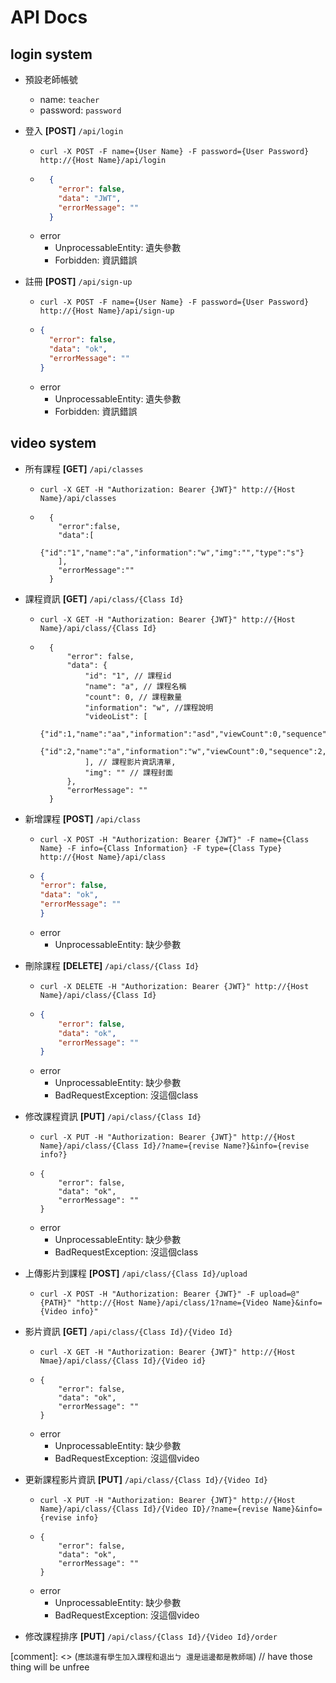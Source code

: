 # API Docs

## login system

- 預設老師帳號
    - name: `teacher`
    - password: `password`


- 登入 **[POST]** `/api/login`
    - `curl -X POST -F name={User Name} -F password={User Password} http://{Host Name}/api/login`
    - ```json
        {
          "error": false,
          "data": "JWT",
          "errorMessage": ""
        }
      ```
    - error
        - UnprocessableEntity: 遺失參數
        - Forbidden: 資訊錯誤


- 註冊 **[POST]** `/api/sign-up`
    - `curl -X POST -F name={User Name} -F password={User Password} http://{Host Name}/api/sign-up`
    - ```json
      {
        "error": false,
        "data": "ok",
        "errorMessage": ""
      }
      ```
    - error
        - UnprocessableEntity: 遺失參數
        - Forbidden: 資訊錯誤

## video system

- 所有課程 **[GET]** `/api/classes`
    - `curl -X GET -H "Authorization: Bearer {JWT}" http://{Host Name}/api/classes`
    - ```json5
        {
          "error":false,
          "data":[
            {"id":"1","name":"a","information":"w","img":"","type":"s"}
          ],
          "errorMessage":""
        }
      ```


- 課程資訊 **[GET]** `/api/class/{Class Id}`
    - `curl -X GET -H "Authorization: Bearer {JWT}" http://{Host Name}/api/class/{Class Id}`
    - ```json5
        {
            "error": false,
            "data": {
                "id": "1", // 課程id
                "name": "a", // 課程名稱
                "count": 0, // 課程數量
                "information": "w", //課程說明
                "videoList": [
                    {"id":1,"name":"aa","information":"asd","viewCount":0,"sequence":1,"classId":1,"fileName":"1626236154689YouTube.mp4"},
                    {"id":2,"name":"a","information":"w","viewCount":0,"sequence":2,"classId":1,"fileName":"1626236760981YouTube.mp4"}
                ], // 課程影片資訊清單,
                "img": "" // 課程封面
            },
            "errorMessage": ""
        }
      ```


- 新增課程 **[POST]** `/api/class`
    - `curl -X POST -H "Authorization: Bearer {JWT}" -F name={Class Name} -F info={Class Information} -F type={Class Type} http://{Host Name}/api/class`
    - ```json
      {
      "error": false,
      "data": "ok",
      "errorMessage": ""
      }
      ```
    - error
        - UnprocessableEntity: 缺少參數


- 刪除課程 **[DELETE]** `/api/class/{Class Id}`
    - `curl -X DELETE -H "Authorization: Bearer {JWT}" http://{Host Name}/api/class/{Class Id}`
    - ```json
      {
          "error": false,
          "data": "ok",
          "errorMessage": ""
      }
      ```
    - error
        - UnprocessableEntity: 缺少參數
        - BadRequestException: 沒這個class

- 修改課程資訊 **[PUT]** `/api/class/{Class Id}`
    - `curl -X PUT -H "Authorization: Bearer {JWT}" http://{Host Name}/api/class/{Class Id}/?name={revise Name?}&info={revise info?}`
    - ```json5
      {
          "error": false,
          "data": "ok",
          "errorMessage": ""
      }
      ```
    - error
        - UnprocessableEntity: 缺少參數
        - BadRequestException: 沒這個class


- 上傳影片到課程 **[POST]** `/api/class/{Class Id}/upload`
    - `curl -X POST -H "Authorization: Bearer {JWT}" -F upload=@"{PATH}" "http://{Host Name}/api/class/1?name={Video Name}&info={Video info}"`

- 影片資訊 **[GET]** `/api/class/{Class Id}/{Video Id}`
    - `curl -X GET -H "Authorization: Bearer {JWT}" http://{Host Nmae}/api/class/{Class Id}/{Video id}`
    - ```json5
      {
          "error": false,
          "data": "ok",
          "errorMessage": ""
      }
      ```
  - error
      - UnprocessableEntity: 缺少參數
      - BadRequestException: 沒這個video
    

- 更新課程影片資訊 **[PUT]** `/api/class/{Class Id}/{Video Id}`
    - `curl -X PUT -H "Authorization: Bearer {JWT}" http://{Host Name}/api/class/{Class Id}/{Video ID}/?name={revise Name}&info={revise info}`
    - ```json5
      {
          "error": false,
          "data": "ok",
          "errorMessage": ""
      }
      ```
    - error
        - UnprocessableEntity: 缺少參數
        - BadRequestException: 沒這個video
    

- 修改課程排序 **[PUT]** `/api/class/{Class Id}/{Video Id}/order`

[comment]: <> (`應該還有學生加入課程和退出ㄅ 還是這邊都是教師端`) // have those thing will be unfree